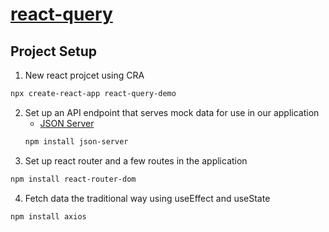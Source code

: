 # [react-query](https://www.youtube.com/playlist?list=PLC3y8-rFHvwjTELCrPrcZlo6blLBUspd2)

## Project Setup
1. New react projcet using CRA
```bash
npx create-react-app react-query-demo
```
2. Set up an API endpoint that serves mock data for use in our application
    - [JSON Server](https://npmjs.com/package/json-server)
    ```bash
    npm install json-server
    ```
3. Set up react router and a few routes in the application
```bash
npm install react-router-dom
```
4. Fetch data the traditional way using useEffect and useState
```bash
npm install axios
```